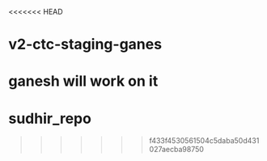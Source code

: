 <<<<<<< HEAD
# v2-ctc-staging-ganes
ganesh will work on it
=======
# sudhir_repo
>>>>>>> f433f4530561504c5daba50d431027aecba98750
